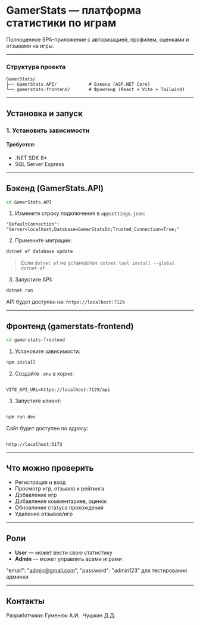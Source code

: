 # GamerStats — платформа статистики по играм 

Полноценное SPA-приложение с авторизацией, профилем, оценками и отзывами на игры.

---



### Структура проекта

```
GamerStats/
├── GamerStats.API/            # Бэкенд (ASP.NET Core)
└── gamerstats-frontend/       # Фронтенд (React + Vite + Tailwind)
```

---

## Установка и запуск

### 1. Установить зависимости

#### Требуется:

- .NET SDK 8+
- SQL Server Express

---

## Бэкенд (GamerStats.API)

```bash
cd GamerStats.API
```

1. Измените строку подключения в `appsettings.json`:

```
"DefaultConnection": "Server=localhost;Database=GamerStatsDb;Trusted_Connection=True;"
```

2. Примените миграции:

```bash
dotnet ef database update
```

> Если `dotnet ef` не установлен: `dotnet tool install --global dotnet-ef`

3. Запустите API:

```bash
dotnet run
```

API будет доступен на: `https://localhost:7129`

---

## Фронтенд (gamerstats-frontend)

```bash
cd gamerstats-frontend
```

1. Установите зависимости:

```bash
npm install
```

2. Создайте `.env` в корне:

```

VITE_API_URL=https://localhost:7129/api

```

3. Запустите клиент:

```bash

npm run dev

```

Сайт будет доступен по адресу:

```

http://localhost:5173

```

---

## Что можно проверить

- Регистрация и вход
- Просмотр игр, отзывов и рейтинга
- Добавление игр 
- Добавление комментариев, оценок
- Обновление статуса прохождения
- Удаление отзывов/игр

---

##  Роли

- **User** — может вести свою статистику
- **Admin** — может управлять всеми играми 

"email": "admin@gmail.com",
"password": "admin123"
для тестирования админки

---

## Контакты

Разработчики: Гуменюк А.И.  Чушкин Д.Д.



